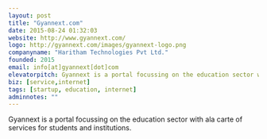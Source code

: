 ```yaml
---
layout: post
title: "Gyannext.com"
date: 2015-08-24 01:32:03
website: http://www.gyannext.com/
logo: http://gyannext.com/images/gyannext-logo.png
companyname: "Haritham Technologies Pvt Ltd."
founded: 2015
email: info[at]gyannext[dot]com
elevatorpitch: Gyannext is a portal focussing on the education sector with ala carte of services for students and institutions.
biz: [service,internet]
tags: [startup, education, internet]
adminnotes: ""
---
```

Gyannext is a portal focussing on the education sector with ala carte of services for students and institutions.
